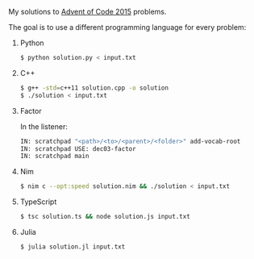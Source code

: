 
My solutions to [Advent of Code 2015](http://adventofcode.com/2015) problems.

The goal is to use a different programming language for every problem:

1. Python
	```bash
	$ python solution.py < input.txt
	```

2. C++
	```bash
	$ g++ -std=c++11 solution.cpp -o solution
    $ ./solution < input.txt
	```

3. Factor

	In the listener:
	```bash
    IN: scratchpad "<path>/<to>/<parent>/<folder>" add-vocab-root
    IN: scratchpad USE: dec03-factor
    IN: scratchpad main
	```

4. Nim
    ```bash
	$ nim c --opt:speed solution.nim && ./solution < input.txt
	```
	
5. TypeScript
    ```bash
    $ tsc solution.ts && node solution.js input.txt
	  ```

6. Julia
    ```bash
    $ julia solution.jl input.txt
	  ```

